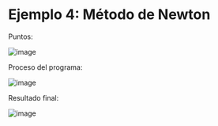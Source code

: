 # Ejemplo 4: Método de Newton

Puntos:

![image](https://github.com/22030130/Numerical-Methods-/assets/147437999/ccba0b52-263f-4cf1-9986-2c7aa0213d94)

Proceso del programa:

![image](https://github.com/22030130/Numerical-Methods-/assets/147437999/6c62d591-701c-4b93-9dd4-1246f8365cbb)

Resultado final:

![image](https://github.com/22030130/Numerical-Methods-/assets/147437999/02380ac9-0fc5-4901-852e-e1e889c456b4)

